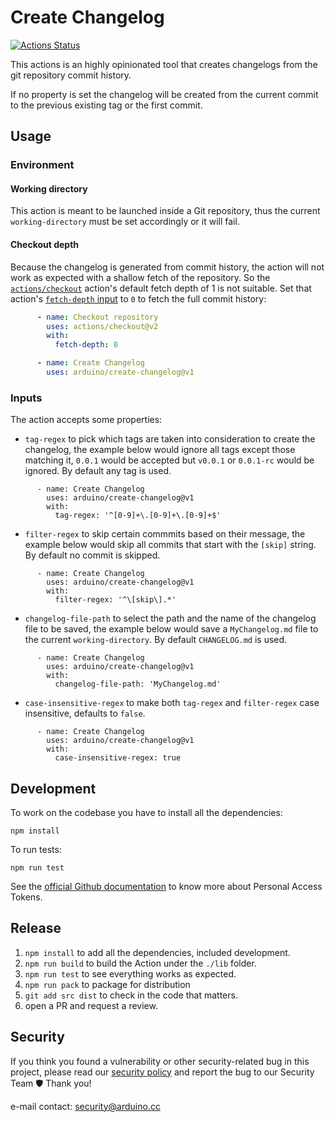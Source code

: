 # Create Changelog

[![Actions Status](https://github.com/arduino/create-changelog/workflows/Test%20Action/badge.svg)](https://github.com/arduino/create-changelog/actions)

This actions is an highly opinionated tool that creates changelogs from the git repository commit history.

If no property is set the changelog will be created from the current commit to the previous existing tag or the first commit.

## Usage

### Environment

#### Working directory

This action is meant to be launched inside a Git repository, thus the current `working-directory` must be set accordingly or it will fail.

#### Checkout depth

Because the changelog is generated from commit history, the action will not work as expected with a shallow fetch of the repository.
So the [`actions/checkout`](https://github.com/actions/checkout) action's default fetch depth of 1 is not suitable.
Set that action's [`fetch-depth` input](https://github.com/actions/checkout#fetch-all-history-for-all-tags-and-branches) to `0` to fetch the full commit history:

```yaml
      - name: Checkout repository
        uses: actions/checkout@v2
        with:
          fetch-depth: 0

      - name: Create Changelog
        uses: arduino/create-changelog@v1
```

### Inputs

The action accepts some properties:

- `tag-regex` to pick which tags are taken into consideration to create the changelog, the example below would ignore all tags except those matching it, `0.0.1` would be accepted but `v0.0.1` or `0.0.1-rc` would be ignored.
  By default any tag is used.

```
      - name: Create Changelog
        uses: arduino/create-changelog@v1
        with:
          tag-regex: '^[0-9]+\.[0-9]+\.[0-9]+$'
```

- `filter-regex` to skip certain commmits based on their message, the example below would skip all commits that start with the `[skip]` string.
  By default no commit is skipped.

```
      - name: Create Changelog
        uses: arduino/create-changelog@v1
        with:
          filter-regex: '^\[skip\].*'
```

- `changelog-file-path` to select the path and the name of the changelog file to be saved, the example below would save a `MyChangelog.md` file to the current `working-directory`.
  By default `CHANGELOG.md` is used.

```
      - name: Create Changelog
        uses: arduino/create-changelog@v1
        with:
          changelog-file-path: 'MyChangelog.md'
```

- `case-insensitive-regex` to make both `tag-regex` and `filter-regex` case insensitive, defaults to `false`.

```
      - name: Create Changelog
        uses: arduino/create-changelog@v1
        with:
          case-insensitive-regex: true
```

## Development

To work on the codebase you have to install all the dependencies:

```
npm install
```

To run tests:

```
npm run test
```

See the [official Github documentation][pat-docs] to know more about Personal Access Tokens.

## Release

1. `npm install` to add all the dependencies, included development.
2. `npm run build` to build the Action under the `./lib` folder.
3. `npm run test` to see everything works as expected.
4. `npm run pack` to package for distribution
5. `git add src dist` to check in the code that matters.
6. open a PR and request a review.

[pat-docs]: https://docs.github.com/en/github/authenticating-to-github/creating-a-personal-access-token

## Security

If you think you found a vulnerability or other security-related bug in this project, please read our
[security policy](https://github.com/arduino/create-changelog/security/policy) and report the bug to our Security Team 🛡️
Thank you!

e-mail contact: security@arduino.cc
